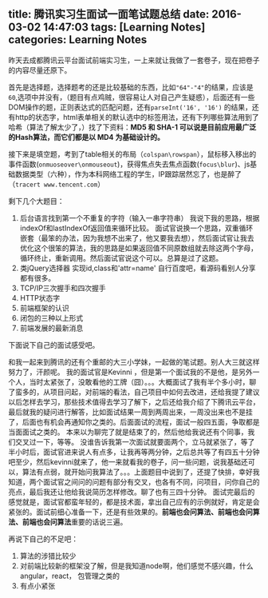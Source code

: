 title: 腾讯实习生面试一面笔试题总结
date: 2016-03-02 14:47:03
tags: [Learning Notes]
categories: Learning Notes 
---

昨天去成都腾讯云平台面试前端实习生，一上来就让我做了一套卷子，现在把卷子的内容尽量还原下。

首先是选择题，选择题考的还是比较基础的东西，比如`"64"-"4"`的结果，应该是`60`,选项中并没有，（题目有点鸡贼，很容易让人对自己产生疑惑），后面还有一些DOM操作的题，正则表达式的匹配问题，还有`parseInt('16', '16')` 的结果，还有http的状态字，html表单相关的默认选中的标签用法，还有下列哪些算法用到了哈希（算法了解太少了，）找了下资料：**MD5 和 SHA-1 可以说是目前应用最广泛的Hash算法，而它们都是以 MD4 为基础设计的。**

接下来是填空题，考到了table相关的布局（`colspan\rowspan`），鼠标移入移出的事件函数(`onmuoseover\onmouseout`)，获得焦点失去焦点函数(`focus\blur`)、js基础数据类型（六种），作为本科网络工程的学生，IP跟踪居然忘了，也是醉了（`tracert www.tencent.com`）

剩下几个大题目：
1. 后台语言找到第一个不重复的字符（输入一串字符串）
  我说下我的思路，根据indexOf和lastIndexOf返回值来循环比较。
  面试官说换一个思路，双重循环嵌套（最笨的办法，因为我想不出来了，他又要我去想），然后面试官让我去优化这个很笨的算法，我的思路是如果返回值不同原数组就去除这两个字母，循环终止，重新调用。然后面试官说这个可以。总算是过了这题。
2. 类jQuery选择器 实现id,class和'attr=name'
  自行百度吧，看源码看别人分享都有很多。
3. TCP/IP三次握手和四次握手
4. HTTP状态字
5. 前端框架的认识
6. 闭包的三种以上形式
7. 前端发展的最新消息

下面说下自己的面试感受吧。

和我一起来到腾讯的还有个重邮的大三小学妹，一起做的笔试题。别人大三就这样努力了，汗颜呢。
我的面试官是Kevinni ，但是第一个面试我的不是他，是另外一个人，当时太紧张了，没敢看他的工牌（囧）。。。大概面试了我有半个多小时，聊了蛮多的，从项目问起，对前端的看法，自己项目中如何去改进，还给我提了建议以后怎样去学习，那些技术值得去学习了解下，之后还给我介绍了下腾讯云平台，最后就我的疑问进行解答，比如面试结果一周到两周出来，一周没出来也不是挂了，后面也有机会再通知你之类的。后面面试的流程，面试一般四五面，争取都是当面面试之类的。
本来以为聊完了就是结束了的，然后他给我说还有个同事，我们交叉过一下，等等。
没谁告诉我第一次面试就要面两个，立马就紧张了，等了半小时后，面试官进来说人有点多，让我再等两分钟，之后总共等了有四五十分钟吧至少，然后kevinni就来了，他一来就看我的卷子，问一些问题，说我基础还可以，算法有点弱，就开始问我算法了。。。上面题目中说到了，还提了快排，幸好我知道，两个面试官之间问的问题有部分有交叉，也各有不同，问项目，问你自己的亮点，最后我还让他给我说简历怎样修改。聊了也有三四十分钟。
面试完最后的感觉就是，面试官都蛮年轻的，都是技术面，拿出自己应有的示例就好，肯定是会紧张的。面试前细心准备一下，还是有些效果的。**前端也会问算法、前端也会问算法、前端也会问算法**重要的话说三遍。

再说下自己的不足吧：
1. 算法的涉猎比较少
2. 对前端比较新的框架没了解，但是我知道node啊，他们感觉不感兴趣，什么angular，react， 包管理之类的
3. 有点小紧张